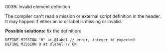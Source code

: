 <!doctype html>
<html lang="es">
<head>
	<title>Mensajes de Error</title>
	<meta charset="utf-8">
	<meta http-equiv="X-UA-Compatible" content="IE=edge">
	<meta name="viewport" content="width=device-width, initial-scale=1">
	<link rel="stylesheet" type="text/css" href="../../../style/style.css">
</head>
<body>
0039: Invalid element definition

The compiler can't read a mission or external script definition in the header. It may happen if either an id or label is missing or invalid.

**Possible solutions:** fix the definition:

```
DEFINE MISSION "0" at @label // error, integer id expected
DEFINE MISSION 0 at @label // OK
```

<script src="../../../js/main.min.js"></script>